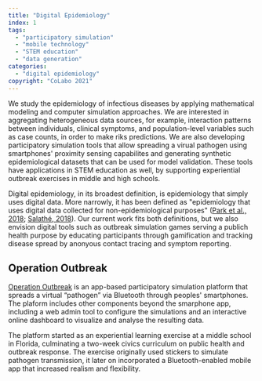 ```yaml
---
title: "Digital Epidemiology"
index: 1
tags:  
  - "participatory simulation"
  - "mobile technology"
  - "STEM education"
  - "data generation"  
categories:
  - "digital epidemiology"
copyright: "CoLabo 2021"
---
```


We study the epidemiology of infectious diseases by applying mathematical modeling and computer simulation approaches. We are interested in aggregating heterogeneous data sources, for example, interaction patterns between individuals, clinical symptoms, and population-level variables such as case counts, in order to make riks predictions. We are also developing participatory simulation tools that allow spreading a virual pathogen using smartphones' proximity sensing capabilites and generating synthetic epidemiological datasets that can be used for model validation. These tools have applications in STEM education as well, by supporting experiential outbreak exercises in middle and high schools.

<!--more-->

Digital epidemiology, in its broadest definition, is epidemiology that simply uses digital data. More narrowly, it has been defined as "epidemiology that uses digital data collected for non-epidemiological purposes" ([Park et al., 2018](https://www.ncbi.nlm.nih.gov/pmc/articles/PMC6230537/); [Salathé, 2018](https://www.ncbi.nlm.nih.gov/pmc/articles/PMC5754279/)). Our current work fits both definitions, but we also envision digital tools such as outbreak simulation games serving a publich health purpose by educating participants through gamification and tracking disease spread by anonyous contact tracing and symptom reporting.

## Operation Outbreak

[Operation Outbreak](https://operationoutbreak.org/) is an app-based participatory simulation platform that spreads a virtual “pathogen” via Bluetooth through peoples' smartphones. The plaform includes other components beyond the smarphone app, including a web admin tool to configure the simulations and an interactive online dashboard to visualize and analyse the resulting data. 

The platform started as an experiential learning exercise at a middle school in Florida, culminating a two-week civics curriculum on public health and outbreak response. The exercise originally used stickers to simulate pathogen transmission, it later on incorporated a Bluetooth-enabled mobile app that increased realism and flexibility.